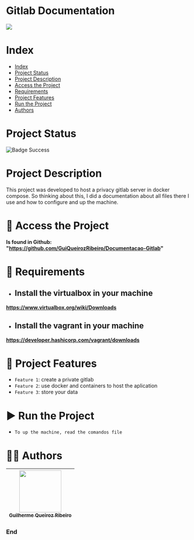 Gitlab Documentation
==========

![](https://cdn.cookielaw.org/logos/aa14a5c8-79e3-442a-8177-464ad850b19d/e46c1d0d-1f66-481f-bc06-5427671431da/253e6fee-c4c0-4b60-bc35-79cdae5dda32/gitlab-logo-100.png)

# Index

* [Index](#index)
* [Project Status](#project-status)
* [Project Description](#project-description)
* [Access the Project](#-access-the-project)
* [Requirements](#-requirements)
* [Project Features](#-project-features)
* [Run the Project](#-run-the-project)
* [Authors](#-authors)

# Project Status

![Badge Success](https://img.shields.io/badge/State-Success-brightgreen?style=for-the-badge)

# Project Description

This project was developed to host a privacy gitlab server in docker compose. So thinking about this, I did a documentation about all files there I use and how to configure and up the machine.

# 📁 Access the Project

**Is found in Github: "https://github.com/GuiQueirozRibeiro/Documentacao-Gitlab"**

# 📝 Requirements

- ## Install the virtualbox in your machine

**https://www.virtualbox.org/wiki/Downloads**

- ## Install the vagrant in your machine

 **https://developer.hashicorp.com/vagrant/downloads**

# 🔨 Project Features

- `Feature 1`: create a private gitlab
- `Feature 2`: use docker and containers to host the aplication
- `Feature 3`: store your data

# ▶ Run the Project

- `To up the machine, read the comandos file`


# 👨‍💻 Authors

| [<img src="https://avatars.githubusercontent.com/u/70274921?s=400&u=c1688d6fcd13223bfe1093c6d16b3b6b646545fe&v=4" width=115><br><sub>Guilherme Queiroz Ribeiro</sub>](https://github.com/GuiQueirozRibeiro)
| :---: |

### End
